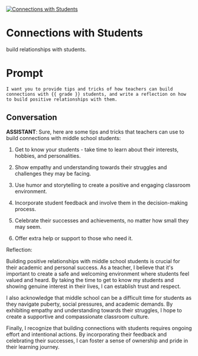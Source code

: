 
[![Connections with Students](https://flow-prompt-covers.s3.us-west-1.amazonaws.com/icon/abstract/abs_2.png)]()
# Connections with Students 
build relationships with students.



# Prompt

```
I want you to provide tips and tricks of how teachers can build connections with {{ grade }} students, and write a reflection on how to build positive relationships with them.

```

## Conversation

**ASSISTANT**: Sure, here are some tips and tricks that teachers can use to build connections with middle school students:



1. Get to know your students - take time to learn about their interests, hobbies, and personalities.

2. Show empathy and understanding towards their struggles and challenges they may be facing.

3. Use humor and storytelling to create a positive and engaging classroom environment.

4. Incorporate student feedback and involve them in the decision-making process.

5. Celebrate their successes and achievements, no matter how small they may seem.

6. Offer extra help or support to those who need it.



Reflection:

Building positive relationships with middle school students is crucial for their academic and personal success. As a teacher, I believe that it's important to create a safe and welcoming environment where students feel valued and heard. By taking the time to get to know my students and showing genuine interest in their lives, I can establish trust and respect.



I also acknowledge that middle school can be a difficult time for students as they navigate puberty, social pressures, and academic demands. By exhibiting empathy and understanding towards their struggles, I hope to create a supportive and compassionate classroom culture.



Finally, I recognize that building connections with students requires ongoing effort and intentional actions. By incorporating their feedback and celebrating their successes, I can foster a sense of ownership and pride in their learning journey.


